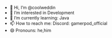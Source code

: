 - 👋 Hi, I’m @coolweddin
- 👀 I’m interested in Development
- 🌱 I’m currently learning: Java
- 📫 How to reach me: Discord: gamerpod_official
- 😄 Pronouns: he,him

<!---
coolweddin/coolweddin is a ✨ special ✨ repository because its `README.md` (this file) appears on your GitHub profile.
You can click the Preview link to take a look at your changes.
--->
